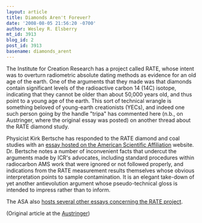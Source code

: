 ```yaml
---
layout: article
title: Diamonds Aren't Forever?
date: '2008-08-05 21:56:20 -0700'
author: Wesley R. Elsberry
mt_id: 3913
blog_id: 2
post_id: 3913
basename: diamonds_arent
---
```

The Institute for Creation Research has a project called RATE, whose intent was to overturn radiometric absolute dating methods as evidence for an old age of the earth. One of the arguments that they made was that diamonds contain significant levels of the radioactive carbon 14 (14C) isotope, indicating that they cannot be older than about 50,000 years old, and thus point to a young age of the earth. This sort of technical wrangle is something beloved of young-earth creationists (YECs), and indeed one such person going by the handle "tripa" has commented here (n.b., on Austringer, where the original essay was posted) on another thread about the RATE diamond study.

Physicist Kirk Bertsche has responded to the RATE diamond and coal studies with an [essay hosted on the American Scientific Affiliation](http://www.asa3.org/ASA/education/origins/carbon-kb.htm) website. Dr. Bertsche notes a number of inconvenient facts that undercut the arguments made by ICR's advocates, including standard procedures within radiocarbon AMS work that were ignored or not followed properly, and indications from the RATE measurement results themselves whose obvious interpretation points to sample contamination. It is an elegant take-down of yet another antievolution argument whose pseudo-technical gloss is intended to impress rather than to inform.

The ASA also [hosts several other essays concerning the RATE project](http://www.asa3.org/ASA/education/origins/rate.htm).

(Original article at the [Austringer](http://austringer.net/wp/index.php/2008/08/05/diamonds-arent-forever/))

